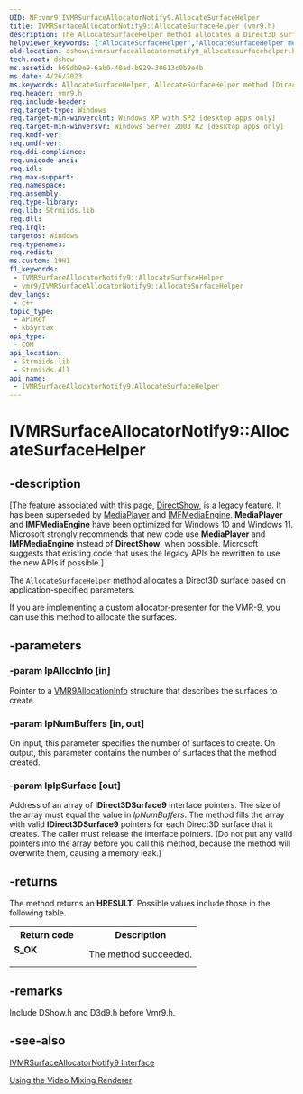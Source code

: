 ```yaml
---
UID: NF:vmr9.IVMRSurfaceAllocatorNotify9.AllocateSurfaceHelper
title: IVMRSurfaceAllocatorNotify9::AllocateSurfaceHelper (vmr9.h)
description: The AllocateSurfaceHelper method allocates a Direct3D surface based on application-specified parameters.
helpviewer_keywords: ["AllocateSurfaceHelper","AllocateSurfaceHelper method [DirectShow]","AllocateSurfaceHelper method [DirectShow]","IVMRSurfaceAllocatorNotify9 interface","IVMRSurfaceAllocatorNotify9 interface [DirectShow]","AllocateSurfaceHelper method","IVMRSurfaceAllocatorNotify9.AllocateSurfaceHelper","IVMRSurfaceAllocatorNotify9::AllocateSurfaceHelper","IVMRSurfaceAllocatorNotify9AllocateSurfaceHelper","dshow.ivmrsurfaceallocatornotify9_allocatesurfacehelper","vmr9/IVMRSurfaceAllocatorNotify9::AllocateSurfaceHelper"]
old-location: dshow\ivmrsurfaceallocatornotify9_allocatesurfacehelper.htm
tech.root: dshow
ms.assetid: b69db9e9-6ab0-40ad-b929-30613c0b9e4b
ms.date: 4/26/2023
ms.keywords: AllocateSurfaceHelper, AllocateSurfaceHelper method [DirectShow], AllocateSurfaceHelper method [DirectShow],IVMRSurfaceAllocatorNotify9 interface, IVMRSurfaceAllocatorNotify9 interface [DirectShow],AllocateSurfaceHelper method, IVMRSurfaceAllocatorNotify9.AllocateSurfaceHelper, IVMRSurfaceAllocatorNotify9::AllocateSurfaceHelper, IVMRSurfaceAllocatorNotify9AllocateSurfaceHelper, dshow.ivmrsurfaceallocatornotify9_allocatesurfacehelper, vmr9/IVMRSurfaceAllocatorNotify9::AllocateSurfaceHelper
req.header: vmr9.h
req.include-header: 
req.target-type: Windows
req.target-min-winverclnt: Windows XP with SP2 [desktop apps only]
req.target-min-winversvr: Windows Server 2003 R2 [desktop apps only]
req.kmdf-ver: 
req.umdf-ver: 
req.ddi-compliance: 
req.unicode-ansi: 
req.idl: 
req.max-support: 
req.namespace: 
req.assembly: 
req.type-library: 
req.lib: Strmiids.lib
req.dll: 
req.irql: 
targetos: Windows
req.typenames: 
req.redist: 
ms.custom: 19H1
f1_keywords:
 - IVMRSurfaceAllocatorNotify9::AllocateSurfaceHelper
 - vmr9/IVMRSurfaceAllocatorNotify9::AllocateSurfaceHelper
dev_langs:
 - c++
topic_type:
 - APIRef
 - kbSyntax
api_type:
 - COM
api_location:
 - Strmiids.lib
 - Strmiids.dll
api_name:
 - IVMRSurfaceAllocatorNotify9.AllocateSurfaceHelper
---
```


# IVMRSurfaceAllocatorNotify9::AllocateSurfaceHelper


## -description

\[The feature associated with this page, [DirectShow](/windows/win32/directshow/directshow), is a legacy feature. It has been superseded by [MediaPlayer](/uwp/api/Windows.Media.Playback.MediaPlayer) and [IMFMediaEngine](/windows/win32/api/mfmediaengine/nn-mfmediaengine-imfmediaengine). **MediaPlayer** and **IMFMediaEngine** have been optimized for Windows 10 and Windows 11. Microsoft strongly recommends that new code use **MediaPlayer** and **IMFMediaEngine** instead of **DirectShow**, when possible. Microsoft suggests that existing code that uses the legacy APIs be rewritten to use the new APIs if possible.\]

The <code>AllocateSurfaceHelper</code> method allocates a Direct3D surface based on application-specified parameters.



If you are implementing a custom allocator-presenter for the VMR-9, you can use this method to allocate the surfaces.

## -parameters

### -param lpAllocInfo [in]

Pointer to a <a href="/previous-versions/windows/desktop/api/vmr9/ns-vmr9-vmr9allocationinfo">VMR9AllocationInfo</a> structure that describes the surfaces to create.

### -param lpNumBuffers [in, out]

On input, this parameter specifies the number of surfaces to create. On output, this parameter contains the number of surfaces that the method created.

### -param lplpSurface [out]

Address of an array of <b>IDirect3DSurface9</b> interface pointers. The size of the array must equal the value in <i>lpNumBuffers</i>. The method fills the array with valid <b>IDirect3DSurface9</b> pointers for each Direct3D surface that it creates. The caller must release the interface pointers. (Do not put any valid pointers into the array before you call this method, because the method will overwrite them, causing a memory leak.)

## -returns

The method returns an <b>HRESULT</b>. Possible values include those in the following table.

<table>
<tr>
<th>Return code</th>
<th>Description</th>
</tr>
<tr>
<td width="40%">
<dl>
<dt><b>S_OK</b></dt>
</dl>
</td>
<td width="60%">
The method succeeded.

</td>
</tr>
</table>

## -remarks

Include DShow.h and D3d9.h before Vmr9.h.

## -see-also

<a href="/previous-versions/windows/desktop/api/vmr9/nn-vmr9-ivmrsurfaceallocatornotify9">IVMRSurfaceAllocatorNotify9 Interface</a>



<a href="/windows/desktop/DirectShow/using-the-video-mixing-renderer">Using the Video Mixing Renderer</a>